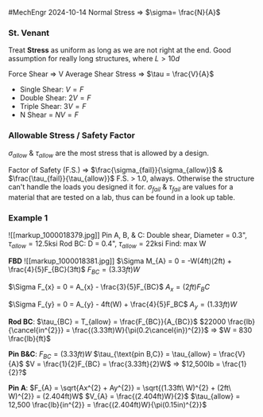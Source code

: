 #MechEngr 2024-10-14
Normal Stress => $\sigma= \frac{N}{A}$

### St. Venant
Treat **Stress** as uniform as long as we are not right at the end.
Good assumption for really long structures, where $L > 10d$

Force Shear => V
Average Shear Stress => $\tau = \frac{V}{A}$
- Single Shear: $V = F$
- Double Shear: $2V = F$
- Triple Shear: $3V = F$
- N Shear = $NV = F$

### Allowable Stress / Safety Factor
$\sigma_{allow}$ & $\tau_{allow}$ are the most stress  that is allowed by a design.

Factor of Safety (F.S.) => $\frac{\sigma_{fail}}{\sigma_{allow}}$ & $\frac{\tau_{fail}}{\tau_{allow}}$
F.S. > 1.0, always. Otherwise the structure can't handle the loads you designed it for.
$\sigma_{fail}$ & $\tau_{fail}$ are values for a material that are tested on a lab, thus can be found in a look up table.

### Example 1
![[markup_1000018379.jpg]]
Pin A, B, & C: Double shear, Diameter = 0.3", $\tau_{allow} = 12.5\text{ksi}$
Rod BC: D = 0.4", $\tau_{allow} = 22\text{ksi}$
Find: max W

**FBD**
![[markup_1000018381.jpg]]
$\Sigma M_{A} = 0 = -W(4ft)(2ft) + \frac{4}{5}F_{BC}(3ft)$
$F_{BC} = (3.33ft)W$

$\Sigma F_{x} = 0 = A_{x} - \frac{3}{5}F_{BC}$
$A_{x} = (2ft)F_BC$

$\Sigma F_{y} = 0 = A_{y} - 4ft(W) + \frac{4}{5}F_BC$
$A_{y} = (1.33ft)W$

**Rod BC**:
$\tau_{BC} = T_{allow} = \frac{F_{BC}}{A_{BC}}$
$22000 \frac{lb}{\cancel{in^{2}}} = \frac{(3.33ft)W}{\pi(0.2\cancel{in})^{2}}$ => $W = 830 \frac{lb}{ft}$

**Pin B&C**:
$F_{BC} = (3.33ft)W$
$\tau_{\text{pin B,C}} = \tau_{allow} = \frac{V}{A}$
$V = \frac{1}{2}F_{BC} = \frac{3.33ft}{2}W$ => $12,500lb = \frac{1}{2}?$

**Pin A**:
$F_{A} = \sqrt{Ax^{2} + Ay^{2}} = \sqrt{(1.33ft\ W)^{2} + (2ft\ W)^{2}} = (2.404ft)W$
$V_{A} = \frac{(2.404ft)W}{2}$
$\tau_{allow} = 12,500 \frac{lb}{in^{2}} = \frac{(2.404ft)W}{\pi(0.15in)^{2}}$